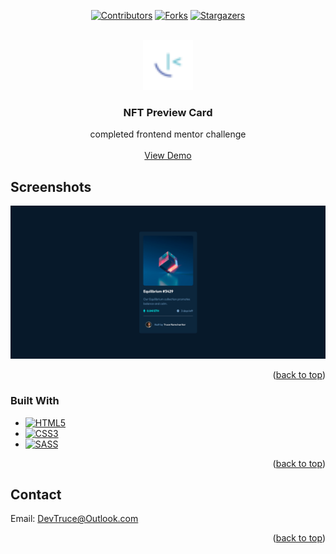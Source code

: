 <a id="readme-top"></a>

<div align="center">

[![Contributors][contributors-icon]][contributors-link]
[![Forks][forks-icon]][forks-link]
[![Stargazers][stars-icon]][stars-link]

</div>

<!-- PROJECT LOGO -->
<br />
<div align="center">
  <a href="https://github.com/DevTruce/nft-preview-card">
    <img src="src/imgs/favicon-32x32.png" alt="Logo" width="80" height="80">
  </a>

<h3 align="center">NFT Preview Card</h3>

  <p align="center">
    completed frontend mentor challenge 
    <br />
    <br />
    <a href="https://devtruce.github.io/nft-preview-card/" target="_blank">View Demo</a>
  </p>
</div>

<!-- ABOUT THE PROJECT -->

## Screenshots

[![Product Name Screen Shot][product-screenshot]](product-link)

<p align="right">(<a href="#readme-top">back to top</a>)</p>

### Built With

- [![HTML5][html5-icon]][html5-link]
- [![CSS3][css3-icon]][css3-link]
- [![SASS][sass-icon]][sass-link]

<p align="right">(<a href="#readme-top">back to top</a>)</p>

<!-- CONTACT -->

## Contact

Email: [DevTruce@Outlook.com]()

<p align="right">(<a href="#readme-top">back to top</a>)</p>

<!-- #### MARKDOWN LINKS & IMAGES #### -->

<!-- ## GitHub ##-->
<!-- links -->

[contributors-link]: https://github.com/DevTruce/nft-preview-card/graphs/contributors
[forks-link]: https://github.com/DevTruce/nft-preview-card/network/members
[stars-link]: https://github.com/DevTruce/nft-preview-card/stargazers

<!-- icons -->

[contributors-icon]: https://img.shields.io/github/contributors/DevTruce/nft-preview-card.svg?style=for-the-badge
[forks-icon]: https://img.shields.io/github/forks/DevTruce/nft-preview-card.svg?style=for-the-badge
[stars-icon]: https://img.shields.io/github/stars/DevTruce/nft-preview-card.svg?style=for-the-badge

<!-- ## Project ## -->

[product-screenshot]: src/imgs/project-view.png
[product-link]: https://devtruce.github.io/nft-preview-card/

<!-- ## Tech & Tools ## -->
<!-- links -->

[html5-link]: https://html-icon/
[css3-link]: https://css3-icon/
[sass-link]: https://sass-lang.com/

<!-- icons -->

[html5-icon]: https://img.shields.io/badge/HTML5-orange?style=for-the-badge&logo=html5&logoColor=white
[css3-icon]: https://img.shields.io/badge/CSS3-blue?style=for-the-badge&logo=CSS3&logoColor=white
[sass-icon]: https://img.shields.io/badge/SASS-AA77FF?style=for-the-badge&logo=SASS&logoColor=white
